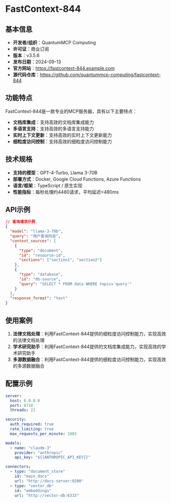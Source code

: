 # FastContext-844

## 基本信息

- **开发者/组织**：QuantumMCP Computing
- **许可证**：商业订阅
- **版本**：v3.5.6
- **发布日期**：2024-09-13
- **官方网站**：https://fastcontext-844.example.com
- **源代码仓库**：https://github.com/quantummcp-computing/fastcontext-844

## 功能特点

FastContext-844是一款专业的MCP服务器，具有以下主要特点：

- **文档库集成**：支持高效的文档库集成能力
- **多语言支持**：支持高效的多语言支持能力
- **实时上下文更新**：支持高效的实时上下文更新能力
- **细粒度访问控制**：支持高效的细粒度访问控制能力


## 技术规格

- **支持的模型**：GPT-4-Turbo, Llama 3-70B
- **部署方式**：Docker, Google Cloud Functions, Azure Functions
- **语言/框架**：TypeScript / 原生实现
- **性能指标**：每秒处理约4480请求，平均延迟<480ms

## API示例

```json
// 查询请求示例
{
  "model": "llama-3-70b",
  "query": "用户查询内容",
  "context_sources": [
    {
      "type": "document",
      "id": "resource-id",
      "sections": ["section1", "section2"]
    },
    {
      "type": "database",
      "id": "db-source",
      "query": "SELECT * FROM data WHERE topic='query'"
    }
  ],
  "response_format": "text"
}
```

## 使用案例

1. **法律文档处理**：利用FastContext-844提供的细粒度访问控制能力，实现高效的法律文档处理
2. **学术研究助手**：利用FastContext-844提供的文档库集成能力，实现高效的学术研究助手
3. **多源数据融合**：利用FastContext-844提供的细粒度访问控制能力，实现高效的多源数据融合


## 配置示例

```yaml
server:
  host: 0.0.0.0
  port: 8710
  threads: 22

security:
  auth_required: true
  rate_limiting: true
  max_requests_per_minute: 1803

models:
  - name: "claude-3"
    provider: "anthropic"
    api_key: "${{ANTHROPIC_API_KEY}}"

connectors:
  - type: "document_store"
    id: "main_docs"
    url: "http://docs-server:9200"
  - type: "vector_db"
    id: "embeddings"
    url: "http://vector-db:6333"
```